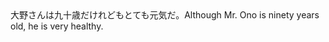 <tr><td>大野さんは九十歳だけれどもとても元気だ。<td><tr><tr><td>Although Mr. Ono is ninety years old, he is very healthy.<td><tr></table>

